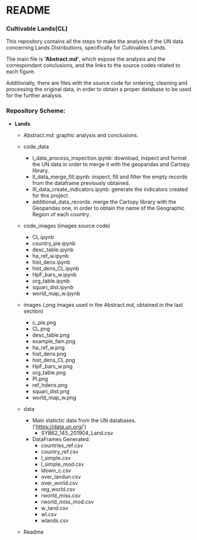 # README
### Cultivable Lands(CL)

This repository contains all the steps to make the analysis of the UN data concerning Lands Distributions, specifically for Cultivables Lands.

The main file is <b>'Abstract.md'</b>, which expose the analysis and the correspondant conclusions, and the links to the source codes related to each figure.

Additionally, there are files with the source code for ordering, cleaning and processing the original data, in order to obtain a proper database to be used for the further analysis.

### Repository Scheme:
* <b>Lands</b>
  - Abstract.md: graphic analysis and conclusions.
  - code_data<br>
    - I_data_process_inspection.ipynb: download, inspect and format the UN data in order to merge it with the geopandas and Cartopy library.<br>
    - II_data_merge_fill.ipynb: inspect, fill and filter the empty records from the dataframe previously obtained.<br>
    - III_data_create_indicators.ipynb: generate the indicators created for this project.<br>
    - additional_data_records: merge the Cartopy library with the Geopandas one, in order to obtain the name of the Geographic Region of each country.<br>
  - code_images (images source code)
    - CL.ipynb
    - country_pie.ipynb
    - desc_table.ipynb
    - ha_ref_w.ipynb
    - hist_dens.ipynb
    - hist_dens_CL.ipynb
    - HpF_bars_w.ipynb
    - org_table.ipynb
    - squari_dist.ipynb
    - world_map_w.ipynb
  - images (.png images used in the Abstract.md, obtained in the last section)
    - c_pie.png
    - CL.png
    - desc_table.png
    - example_fam.png
    - ha_ref_w.png
    - hist_dens.png
    - hist_dens_CL.png
    - HpF_bars_w.png
    - org_table.png
    - PI.png
    - ref_hdens.png
    - squari_dist.png
    - world_map_w.png
  - data
    - Main statictic data from the UN databases. ('https://data.un.org/')
      - SYB62_145_201904_Land.csv
    - DataFrames Generated:
      - countries_ref.csv
      - country_ref.csv
      - l_simple.csv
      - l_simple_mod.csv
      - ldown_c.csv
      - over_landun.csv
      - over_world.csv
      - reg_world.csv
      - rworld_miss.csv
      - rworld_miss_mod.csv
      - w_land.csv
      - wl.csv
      - wlands.csv
   
  - Readme



